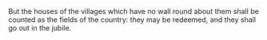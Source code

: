 But the houses of the villages which have no wall round about them shall be counted as the fields of the country: they may be redeemed, and they shall go out in the jubile.
